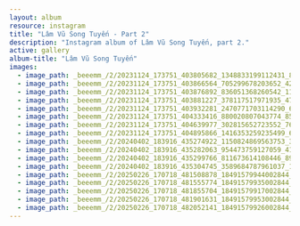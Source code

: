 ```yaml
---
layout: album
resource: instagram
title: "Lâm Vũ Song Tuyến - Part 2"
description: "Instagram album of Lâm Vũ Song Tuyến, part 2."
active: gallery
album-title: "Lâm Vũ Song Tuyến"
images:
  - image_path: _beeemm_/2/20231124_173751_403805682_1348833199112431_8593621213905350936_n.jpg
  - image_path: _beeemm_/2/20231124_173751_403866564_705299678203652_4246730271279997938_n.jpg
  - image_path: _beeemm_/2/20231124_173751_403876892_836051368260542_1134012732643269813_n.jpg
  - image_path: _beeemm_/2/20231124_173751_403881227_378117517971935_4702349503691556054_n.jpg
  - image_path: _beeemm_/2/20231124_173751_403932281_2470771703114290_6958176867003695195_n.jpg
  - image_path: _beeemm_/2/20231124_173751_404333416_880020807043774_8504733778871013867_n.jpg
  - image_path: _beeemm_/2/20231124_173751_404639977_302815652723552_7611051108218442086_n.jpg
  - image_path: _beeemm_/2/20231124_173751_404895866_1416353259235499_6737584116265546845_n.jpg
  - image_path: _beeemm_/2/20240402_183916_435274922_1150824869563753_3686105726321237518_n.jpg
  - image_path: _beeemm_/2/20240402_183916_435282063_954473759127059_4152419202616530676_n.jpg
  - image_path: _beeemm_/2/20240402_183916_435299766_811673614108446_8922547102030143058_n.jpg
  - image_path: _beeemm_/2/20240402_183916_435304745_3589684787961037_1945337362330043824_n.jpg
  - image_path: _beeemm_/2/20250226_170718_481508878_18491579944002844_5444309167929541368_n.jpg
  - image_path: _beeemm_/2/20250226_170718_481555774_18491579935002844_563286675077076966_n.jpg
  - image_path: _beeemm_/2/20250226_170718_481855704_18491579917002844_4359470948340274625_n.jpg
  - image_path: _beeemm_/2/20250226_170718_481901631_18491579953002844_7025523311753120829_n.jpg
  - image_path: _beeemm_/2/20250226_170718_482052141_18491579926002844_6666494231860078413_n.jpg
---
```

